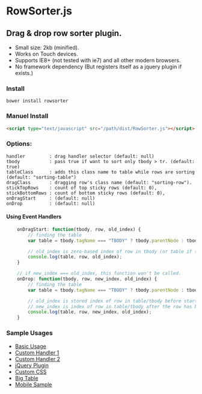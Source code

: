 RowSorter.js
============
## Drag & drop row sorter plugin.
* Small size: 2kb (minified).
* Works on Touch devices.
* Supports IE8+ (not tested with ie7) and all other modern browsers.
* No framework dependency (But registers itself as a jquery plugin if exists.)

### Install
    bower install rowsorter
### Manuel Install
```html
<script type="text/javascript" src="/path/dist/RowSorter.js"></script>
```

### Options:

    handler         : drag handler selector (default: null)
    tbody           : pass true if want to sort only tbody > tr. (default: true)
    tableClass      : adds this class name to table while rows are sorting (default: "sorting-table")
    dragClass       : dragging row's class name (default: "sorting-row").
    stickTopRows    : count of top sticky rows (default: 0),
    stickBottomRows : count of bottom sticky rows (default: 0),
    onDragStart     : (default: null)
    onDrop          : (default: null)

#### Using Event Handlers
```javascript
    onDragStart: function(tbody, row, old_index) {
        // finding the table
        var table = tbody.tagName === "TBODY" ? tbody.parentNode : tbody;

        // old_index is zero-based index of row in tbody (or table if tbody not exists)
        console.log(table, row, old_index);
    }

    // if new_index === old_index, this function won't be called.
    onDrop: function(tbody, row, new_index, old_index) {
        // finding the table
        var table = tbody.tagName === "TBODY" ? tbody.parentNode : tbody;

        // old_index is stored index of row in table/tbody before start the dragging.
        // new_index is index of row in table/tbody after the row has been dragged.
        console.log(table, row, new_index, old_index);
    }
```

### Sample Usages

* [Basic Usage][basic]
* [Custom Handler 1][handler1]
* [Custom Handler 2][handler2]
* [jQuery Plugin][jquery]
* [Custom CSS][style]
* [Big Table][bigtable]
* [Mobile Sample][touchtest]


[basic]: http://borayazilim.com/projects/rowsorter/examples/basic.html
[handler1]: http://borayazilim.com/projects/rowsorter/examples/handler1.html
[handler2]: http://borayazilim.com/projects/rowsorter/examples/handler2.html
[jquery]: http://borayazilim.com/projects/rowsorter/examples/jquery.html
[style]: http://borayazilim.com/projects/rowsorter/examples/style.html
[bigtable]: http://borayazilim.com/projects/rowsorter/examples/big_table.php
[touchtest]: http://borayazilim.com/projects/rowsorter/examples/touch_test.html
